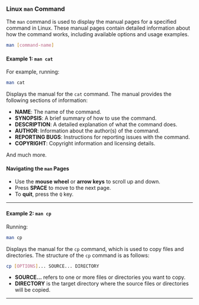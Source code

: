### Linux `man` Command

The `man` command is used to display the manual pages for a specified command in Linux. These manual pages contain detailed information about how the command works, including available options and usage examples.

```bash
man [command-name]
```

#### Example 1: `man cat`
For example, running:

```bash
man cat
```

Displays the manual for the `cat` command. The manual provides the following sections of information:

- **NAME**: The name of the command.
- **SYNOPSIS**: A brief summary of how to use the command.
- **DESCRIPTION**: A detailed explanation of what the command does.
- **AUTHOR**: Information about the author(s) of the command.
- **REPORTING BUGS**: Instructions for reporting issues with the command.
- **COPYRIGHT**: Copyright information and licensing details.

And much more.

#### Navigating the `man` Pages
- Use the **mouse wheel** or **arrow keys** to scroll up and down.
- Press **SPACE** to move to the next page.
- To **quit**, press the `Q` key.

---

#### Example 2: `man cp`
Running:

```bash
man cp
```

Displays the manual for the `cp` command, which is used to copy files and directories. The structure of the `cp` command is as follows:

```bash
cp [OPTIONS]... SOURCE... DIRECTORY
```

- **SOURCE...** refers to one or more files or directories you want to copy.
- **DIRECTORY** is the target directory where the source files or directories will be copied.

---
